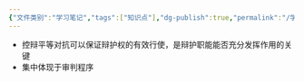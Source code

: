 ```yaml
---
{"文件类别":"学习笔记","tags":["知识点"],"dg-publish":true,"permalink":"/学习笔记/知识点cheese/控辩平等对抗/","dgPassFrontmatter":true,"created":"2024-09-12T12:26:28.271+08:00","updated":"2024-09-12T12:27:29.586+08:00"}
---
```


- 控辩平等对抗可以保证辩护权的有效行使，是辩护职能能否充分发挥作用的关键
- 集中体现于审判程序